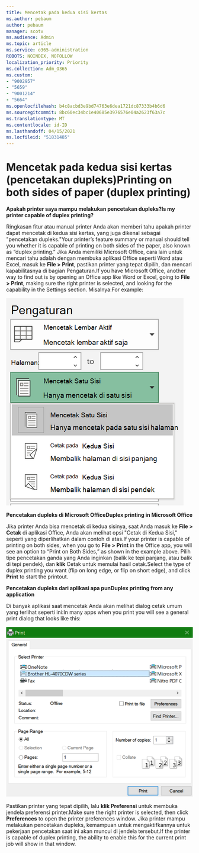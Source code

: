 ```yaml
---
title: Mencetak pada kedua sisi kertas
ms.author: pebaum
author: pebaum
manager: scotv
ms.audience: Admin
ms.topic: article
ms.service: o365-administration
ROBOTS: NOINDEX, NOFOLLOW
localization_priority: Priority
ms.collection: Adm_O365
ms.custom:
- "9002957"
- "5659"
- "9001214"
- "5664"
ms.openlocfilehash: b4c8acbd3e9bd74763e6dea1721dc87333b4b6d6
ms.sourcegitcommit: 8bc60ec34bc1e40685e3976576e04a2623f63a7c
ms.translationtype: MT
ms.contentlocale: id-ID
ms.lasthandoff: 04/15/2021
ms.locfileid: "51831485"
---
```

# <a name="printing-on-both-sides-of-paper-duplex-printing"></a><span data-ttu-id="228e3-102">Mencetak pada kedua sisi kertas (pencetakan dupleks)</span><span class="sxs-lookup"><span data-stu-id="228e3-102">Printing on both sides of paper (duplex printing)</span></span>

<span data-ttu-id="228e3-103">**Apakah printer saya mampu melakukan pencetakan dupleks?**</span><span class="sxs-lookup"><span data-stu-id="228e3-103">**Is my printer capable of duplex printing?**</span></span>

<span data-ttu-id="228e3-104">Ringkasan fitur atau manual printer Anda akan memberi tahu apakah printer dapat mencetak di kedua sisi kertas, yang juga dikenal sebagai "pencetakan dupleks."</span><span class="sxs-lookup"><span data-stu-id="228e3-104">Your printer’s feature summary or manual should tell you whether it is capable of printing on both sides of the paper, also known as “duplex printing.”</span></span> <span data-ttu-id="228e3-105">Jika Anda memiliki Microsoft Office, cara lain untuk mencari tahu adalah dengan membuka aplikasi Office seperti Word atau Excel, masuk ke **File > Print**, pastikan printer yang tepat dipilih, dan mencari kapabilitasnya di bagian Pengaturan.</span><span class="sxs-lookup"><span data-stu-id="228e3-105">If you have Microsoft Office, another way to find out is by opening an Office app like Word or Excel, going to **File > Print**, making sure the right printer is selected, and looking for the capability in the Settings section.</span></span> <span data-ttu-id="228e3-106">Misalnya:</span><span class="sxs-lookup"><span data-stu-id="228e3-106">For example:</span></span> 

![Pengaturan printer](media/print-settings.png)

<span data-ttu-id="228e3-108">**Pencetakan dupleks di Microsoft Office**</span><span class="sxs-lookup"><span data-stu-id="228e3-108">**Duplex printing in Microsoft Office**</span></span>

<span data-ttu-id="228e3-109">Jika printer Anda bisa mencetak di kedua sisinya, saat Anda masuk ke **File > Cetak** di aplikasi Office, Anda akan melihat opsi "Cetak di Kedua Sisi," seperti yang diperlihatkan dalam contoh di atas.</span><span class="sxs-lookup"><span data-stu-id="228e3-109">If your printer is capable of printing on both sides, when you go to **File > Print** in the Office app, you will see an option to “Print on Both Sides,” as shown in the example above.</span></span>  <span data-ttu-id="228e3-110">Pilih tipe pencetakan ganda yang Anda inginkan (balik ke tepi panjang, atau balik di tepi pendek), dan **klik** Cetak untuk memulai hasil cetak.</span><span class="sxs-lookup"><span data-stu-id="228e3-110">Select the type of duplex printing you want (flip on long edge, or flip on short edge), and click **Print** to start the printout.</span></span>

<span data-ttu-id="228e3-111">**Pencetakan dupleks dari aplikasi apa pun**</span><span class="sxs-lookup"><span data-stu-id="228e3-111">**Duplex printing from any application**</span></span>

<span data-ttu-id="228e3-112">Di banyak aplikasi saat mencetak Anda akan melihat dialog cetak umum yang terlihat seperti ini:</span><span class="sxs-lookup"><span data-stu-id="228e3-112">In many apps when you print you will see a general print dialog that looks like this:</span></span> 

![Dialog Cetak](media/print-dialog.png)

<span data-ttu-id="228e3-114">Pastikan printer yang tepat dipilih, lalu **klik Preferensi** untuk membuka jendela preferensi printer.</span><span class="sxs-lookup"><span data-stu-id="228e3-114">Make sure the right printer is selected, then click **Preferences** to open the printer preferences window.</span></span> <span data-ttu-id="228e3-115">Jika printer mampu melakukan pencetakan dupleks, kemampuan untuk mengaktifkannya untuk pekerjaan pencetakan saat ini akan muncul di jendela tersebut.</span><span class="sxs-lookup"><span data-stu-id="228e3-115">If the printer is capable of duplex printing, the ability to enable this for the current print job will show in that window.</span></span>
